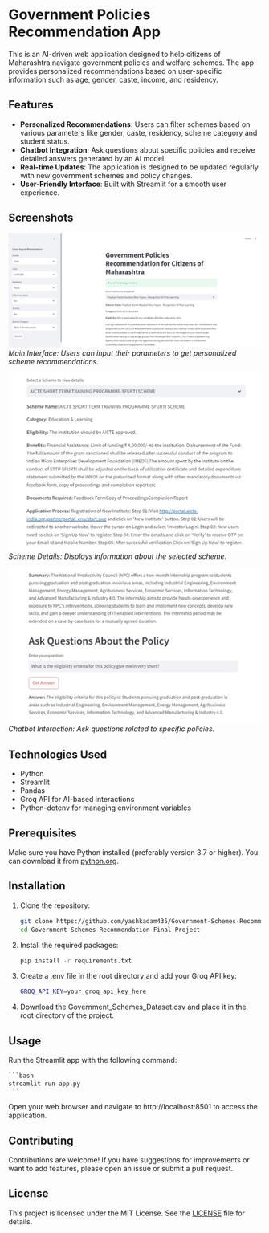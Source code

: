 # Government Policies Recommendation App

This is an AI-driven web application designed to help citizens of Maharashtra navigate government policies and welfare schemes. The app provides personalized recommendations based on user-specific information such as age, gender, caste, income, and residency.

## Features

- **Personalized Recommendations**: Users can filter schemes based on various parameters like gender, caste, residency, scheme category and student status.
- **Chatbot Integration**: Ask questions about specific policies and receive detailed answers generated by an AI model.
- **Real-time Updates**: The application is designed to be updated regularly with new government schemes and policy changes.
- **User-Friendly Interface**: Built with Streamlit for a smooth user experience.

## Screenshots

![Main Interface](images/main_interface.jpg)
*Main Interface: Users can input their parameters to get personalized scheme recommendations.*

![Scheme Details](images/scheme_details.jpg)
*Scheme Details: Displays information about the selected scheme.*

![Chatbot Interaction](images/chatbot_interaction.jpg)
*Chatbot Interaction: Ask questions related to specific policies.*

## Technologies Used

- Python
- Streamlit
- Pandas
- Groq API for AI-based interactions
- Python-dotenv for managing environment variables

## Prerequisites

Make sure you have Python installed (preferably version 3.7 or higher). You can download it from [python.org](https://www.python.org/).

## Installation

1. Clone the repository:

   ```bash
   git clone https://github.com/yashkadam435/Government-Schemes-Recommendation-Final-Project.git
   cd Government-Schemes-Recommendation-Final-Project
   ```
2. Install the required packages:

    ```bash
    pip install -r requirements.txt
    ```
3. Create a .env file in the root directory and add your Groq API key:
   
    ```bash
    GROQ_API_KEY=your_groq_api_key_here
    ```
4. Download the Government_Schemes_Dataset.csv and place it in the root directory of the project.

## Usage

Run the Streamlit app with the following command:

    ```bash
    streamlit run app.py
    ```
Open your web browser and navigate to http://localhost:8501 to access the application.

## Contributing

Contributions are welcome! If you have suggestions for improvements or want to add features, please open an issue or submit a pull request.

## License

This project is licensed under the MIT License. See the [LICENSE](LICENSE) file for details.
